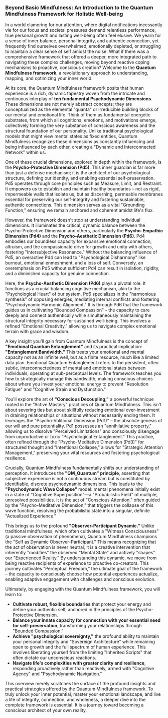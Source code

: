 ### Beyond Basic Mindfulness: An Introduction to the Quantum Mindfulness Framework for Holistic Well-being

In a world clamoring for our attention, where digital notifications incessantly vie for our focus and societal pressures demand relentless performance, true personal growth and lasting well-being often feel elusive. We yearn for a sense of inner balance, personal integrity, and authentic connection, yet frequently find ourselves overwhelmed, emotionally depleted, or struggling to maintain a clear sense of self amidst the noise. What if there was a comprehensive framework that offered a deeper, more integrated path to navigating these complex challenges, moving beyond reactive coping mechanisms to proactive, conscious creation? Welcome to the **Quantum Mindfulness framework**, a revolutionary approach to understanding, mapping, and optimizing your inner world.

At its core, the Quantum Mindfulness framework posits that human experience is a rich, dynamic tapestry woven from the intricate and continuous interplay of **ten fundamental Psychodynamic Dimensions**. These dimensions are not merely abstract concepts; they are conceptualized as the elemental "quanta" or irreducible building blocks of our mental and emotional life. Think of them as fundamental energetic substrates, from which all cognitions, emotions, and motivations emerge, collectively forming the very substance of conscious awareness and the structural foundation of our personality. Unlike traditional psychological models that might view mental states as fixed entities, Quantum Mindfulness recognizes these dimensions as constantly influencing and being influenced by each other, creating a "Dynamic and Interconnected Network" within us.

One of these crucial dimensions, explored in depth within the framework, is the **Psycho-Protective Dimension (Pd5)**. This inner guardian is far more than just a defense mechanism; it is the architect of our psychological structure, defining our identity, and enabling essential self-preservation. Pd5 operates through core principles such as Measure, Limit, and Restraint. It empowers us to establish and maintain healthy boundaries – not as rigid, impermeable walls that isolate us, but as discerning, permeable membranes essential for preserving our self-integrity and fostering sustainable, authentic connections. This dimension serves as a vital "Grounding Function," ensuring we remain anchored and coherent amidst life's flux.

However, the framework doesn't stop at understanding individual dimensions. It illuminates the critical, dynamic balance between the Psycho-Protective Dimension and others, particularly the **Psycho-Empathic Dimension (Pd4)** and the **Psycho-Aesthetic Dimension (Pd6)**. Pd4 embodies our boundless capacity for expansive emotional connection, altruism, and the compassionate drive for growth and unity with others, fostering "Intersubjective Resonance." Without the balancing influence of Pd5, an overactive Pd4 can lead to "Psychological Disharmony" like burnout, emotional enmeshment, and a loss of self. Conversely, an overemphasis on Pd5 without sufficient Pd4 can result in isolation, rigidity, and a diminished capacity for genuine connection.

Here, the **Psycho-Aesthetic Dimension (Pd6)** plays a pivotal role. It functions as a crucial balancing cognitive mechanism, akin to the "Psychological Heart" of our system. Pd6 specializes in the "harmonious synthesis" of opposing energies, mediating internal conflicts and fostering "Psychodynamic Harmonic Alignment." It is through Pd6 that the framework guides us in cultivating "Bounded Compassion" – the capacity to care deeply and connect authentically while simultaneously maintaining the structural integrity necessary for sustained well-being. This involves a refined "Emotional Creativity," allowing us to navigate complex emotional terrain with grace and wisdom.

A key insight you'll gain from Quantum Mindfulness is the concept of **"Emotional Quantum Entanglement"** and its practical implication: **"Entanglement Bandwidth."** This treats your emotional and mental capacity not as an infinite well, but as a finite resource, much like a limited data plan. Emotional Quantum Entanglement refers to the persistent, often subtle, interconnectedness of mental and emotional states between individuals, operating at sub-perceptual levels. The framework teaches you how to strategically manage this bandwidth, making conscious choices about where you invest your emotional energy to prevent "Resolution Fatigue" and "Cognitive Strain and Dysfunction."

You'll explore the art of **"Conscious Decoupling,"** a powerful technique rooted in the "Active Mastery" practices of Quantum Mindfulness. This isn't about severing ties but about skillfully reducing emotional over-investment in draining relationships or situations without necessarily ending them. It leverages the "Psycho-Volitional Dimension (Pd1)" – the absolute genesis of our will and pure potentiality. Pd1 possesses an "annihilative property," allowing us to dissolve "Perceived Limitations" and consciously disengage from unproductive or toxic "Psychological Entanglement." This practice, often refined through the "Psycho-Meditative Dimension (Pd3)" for structured thought and "Intentional Collapse," allows for "Strategic Attention Management," preserving your vital resources and fostering psychological resilience.

Crucially, Quantum Mindfulness fundamentally shifts our understanding of perception. It introduces the **"QM_Quantum" principle**, asserting that subjective experience is not a continuous stream but is constituted by identifiable, discrete psychodynamic dimensions. This leads to the **"Psychodynamic Wave Collapse"** model: mental phenomena initially exist in a state of "Cognitive Superposition"—a "Probabilistic Field" of multiple, unresolved possibilities. It is the act of "Conscious Attention," often guided by the "Psycho-Meditative Dimension," that triggers the collapse of this wave function, resolving the probabilistic state into a singular, definite "Actualized Experience."

This brings us to the profound **"Observer-Participant Dynamic."** Unlike traditional mindfulness, which often cultivates a "Witness Consciousness" (a passive observation of phenomena), Quantum Mindfulness champions the "Self as Dynamic Observer-Participant." This means recognizing that the act of observation is never neutral; it is a creative intervention that inherently "modifies" the observed "Mental State" and actively "shapes" our "Experienced Reality." By understanding this dynamic, we move from being reactive recipients of experience to proactive co-creators. This journey cultivates "Perceptual Freedom," the ultimate goal of the framework – the capacity to consciously choose how potential experiences actualize, enabling adaptive engagement with challenges and conscious evolution.

Ultimately, by engaging with the Quantum Mindfulness framework, you will learn to:

*   **Cultivate robust, flexible boundaries** that protect your energy and define your authentic self, anchored in the principles of the Psycho-Protective Dimension.
*   **Balance your innate capacity for connection with your essential need for self-preservation**, transforming your relationships through "Bounded Compassion."
*   **Achieve "psychological sovereignty,"** the profound ability to maintain your personal integrity and "Sovereign Architecture" while remaining open to growth and the full spectrum of human experience. This involves liberating yourself from the limiting "Inherited Scripts" that often dictate our unconscious reactions.
*   **Navigate life's complexities with greater clarity and resilience**, responding proactively rather than reactively, armed with "Cognitive Agency" and "Psychodynamic Navigation."

This overview merely scratches the surface of the profound insights and practical strategies offered by the Quantum Mindfulness framework. To truly unlock your inner potential, master your emotional landscape, and live a life of integrity, connection, and wholeness, a deeper dive into the complete framework is essential. It is a journey toward becoming a conscious architect of your own reality.